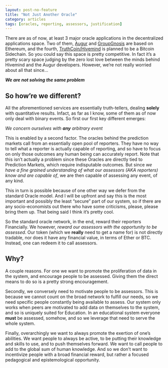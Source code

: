 ```yaml
---
layout: post-no-feature
title: "Not Just Another Oracle"
category: articles
tags: [oracles, reporting, assessors, justification]
---
```


There are as of now, at least 3 major oracle applications in the decentralized applications space. Two of them, [Augur](https://augur.net/) and [GroupGnosis](https://groupgnosis.com/) are based on Ethereum, and the fourth, [TruthCoin/Hivemind](http://bitcoinhivemind.com/) is planned to be a Bitcoin Sidechain. So you could say this space is pretty competitive. In fact it’s a pretty scary space judging by the zero lost love between the minds behind Hivemind and the Augur developers. However, we’re not really worried about all that since...

_**We are not solving the same problem**_

So how’re we different?
-----------------------------------

All the aforementioned services are essentially truth-tellers, dealing **solely** with quantitative results. Infact, as far as I know, some of them as of now only deal with binary events. So first our first key different emerges:

_We concern ourselves with **any** arbitrary event_

This is enabled by a second factor. The oracles behind the prediction markets call from an essentially open pool of reporters. They have no way to tell what a reporter is actually capable of reporting, and so have to focus on only those outcomes any human being can accurately report. Note that this isn’t actually a problem since these Oracles are directly tied to Prediction Markets, which require indisputable outcomes. But since _we have a fine grained understanding of what our assessors (AKA reporters) know and are capable of_, we are then capable of assessing any event, of any kind.

This in turn is possible because of one other way we defer from the standard Oracle model. And I will be upfront and say this is the most important and possibly the least “secure” part of our system, so if there are any socio-economists out there who have some criticisms, please, please bring them up. That being said I think it’s pretty cool.

So the standard oracle network, in the end, reward their reporters Financially. We however, _reward our assessors with the opportunity to be assessed_. Our token (which we **really** need to get a name for) is not directly tradable, nor does it have any financial value, in terms of Ether or BTC. Instead, one can redeem it to call assessors.

Why?
--------------------------------------

A couple reasons. For one we want to promote the proliferation of data in the system, and encourage people to be assessed. Giving them the direct means to do so is a pretty strong encouragement.


Secondly, we conversely need to motivate people to be assessors.  This is because we cannot count on the broad network to fulfill our needs, so we need specific people constantly being available to assess. Our system only works when peers are motivated to add data on themselves to the system, and so is uniquely suited for Education. In an educational system everyone **must** be assessed, somehow, and so we leverage that need to serve the whole system.

Finally, overarchingly  we want to always promote the exertion of one’s abilities.  We want people to always be active, to be putting their knowledge and skills to use, and to push themselves forward. We want to call people to add to the global sum of human knowledge. And so we don’t want to incentivize people with a broad financial reward, but rather a focused pedagogical and epistemological opportunity.
